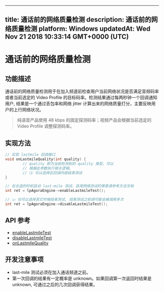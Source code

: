 
---
title: 通话前的网络质量检测
description: 通话前的网络质量检测
platform: Windows
updatedAt: Wed Nov 21 2018 10:33:14 GMT+0000 (UTC)
---
# 通话前的网络质量检测
## 功能描述

通话前的网络质量检测用于在加入频道前检查用户当前网络状况是否满足音频码率或者当前选定的 Video Profile 的目标码率。检测结果通过每两秒钟一个回调通知用户, 结果是一个通过丢包率和网络 jitter 计算出来的网络质量打分，主要反映用户的上行网络状况。

> 纯语音产品使用 48 kbps 的固定探测码率；视频产品会根据当前选定的 Video Profile 调整探测码率。

## 实现方法

```C++
// 实现 lastmile 回调接口
void onLastmileQuality(int quality) {
        // quality 即为当前检测到的 quality 类型，可以
        // 根据此参数执行相关逻辑。
        // ⑴ 可以选择在回调内部结束测试
}

// 在合适的时机启动 last-mile 测试，启用网络测试的情景请参考方法文档
int ret = lpAgoraEngine->enableLastmileTest();

// ⑵ 也可以选择其它时候结束测试, 结束测试之前调可能会被调用多次
int ret = lpAgoraEngine->disableLastmileTest();

```

## API 参考
* [enableLastmileTest](https://docs.agora.io/cn/Interactive%20Broadcast/API%20Reference/cpp/classagora_1_1rtc_1_1_i_rtc_engine.html#a2803623f129eeb92503a7a4e5a09a46d)
* [disableLastmileTest](https://docs.agora.io/cn/Interactive%20Broadcast/API%20Reference/cpp/classagora_1_1rtc_1_1_i_rtc_engine.html#a544fb9fda664578b80bbd7dbfffafd53)
* [onLastmileQuality](https://docs.agora.io/cn/Interactive%20Broadcast/API%20Reference/cpp/classagora_1_1rtc_1_1_i_rtc_engine_event_handler.html#ac7e14d1a26eb35ef236a0662d28d2b33)

## 开发注意事项

- last-mile 测试必须在加入通话频道之前。
- 第一次回调的结果有一定概率是 unknown。如果回调第一次返回时结果是 unknown, 可通过之后的几次回调获得结果。
